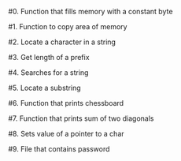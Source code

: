 #0. Function that fills memory with a constant byte 

#1. Function to copy area of memory 

#2. Locate a character in a string 

#3. Get length of a prefix 

#4. Searches for a string 

#5. Locate a substring 

#6. Function that prints chessboard 

#7. Function that prints sum of two diagonals 

#8. Sets value of a pointer to a char 

#9. File that contains password

